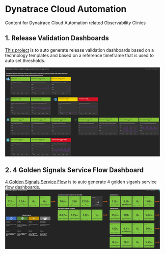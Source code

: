 # Dynatrace Cloud Automation
Content for Dynatrace Cloud Automation related Observability Clinics

## 1. Release Validation Dashboards

[This project](release-validation-dashboards/README.md) is to auto generate release validation dashboards based on a technology templates and based on a reference timeframe that is used to auto set thresholds.

![](./release-validation-dashboards/image/dashboard.png)

## 2. 4 Golden Signals Service Flow Dashboard

[4 Golden Signals Service Flow](4-golden-signals-serviceflow/README.md) is to auto generate 4 golden siganls service flow dashboards.
![](./4-golden-signals-serviceflow/image/dashboard.png)